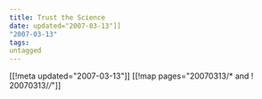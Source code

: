```yaml
---
title: Trust the Science
date: updated="2007-03-13"]]
"2007-03-13"
tags:
untagged
---
```

[[!meta updated="2007-03-13"]]
[[!map pages="20070313/* and ! 20070313/*/*"]]
